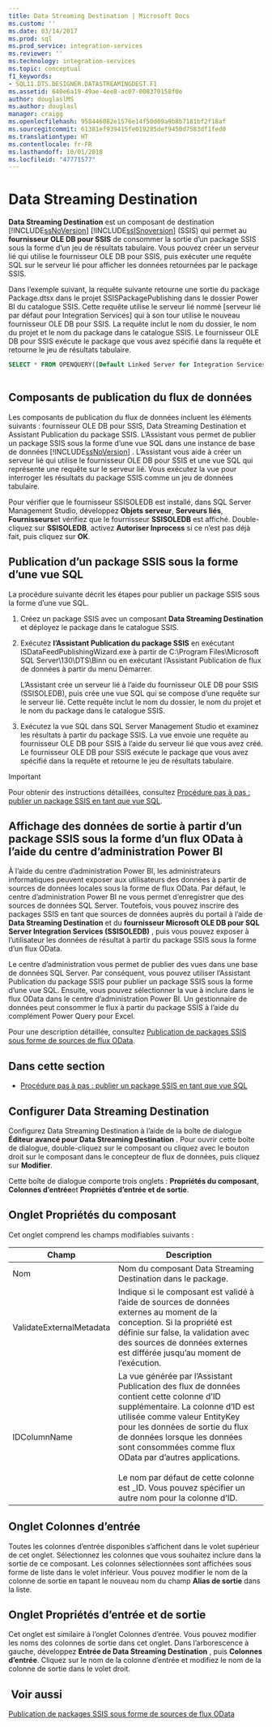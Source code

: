 ```yaml
---
title: Data Streaming Destination | Microsoft Docs
ms.custom: ''
ms.date: 03/14/2017
ms.prod: sql
ms.prod_service: integration-services
ms.reviewer: ''
ms.technology: integration-services
ms.topic: conceptual
f1_keywords:
- SQL11.DTS.DESIGNER.DATASTREAMINGDEST.F1
ms.assetid: 640e6a19-49ae-4ee8-ac07-008370158f0e
author: douglaslMS
ms.author: douglasl
manager: craigg
ms.openlocfilehash: 958446082e1576e14f50d09a9b8b7181bf2f18af
ms.sourcegitcommit: 61381ef939415fe019285def9450d7583df1fed0
ms.translationtype: HT
ms.contentlocale: fr-FR
ms.lasthandoff: 10/01/2018
ms.locfileid: "47771577"
---
```

# <a name="data-streaming-destination"></a>Data Streaming Destination
  **Data Streaming Destination** est un composant de destination [!INCLUDE[ssNoVersion](../../includes/ssnoversion-md.md)] [!INCLUDE[ssISnoversion](../../includes/ssisnoversion-md.md)] (SSIS) qui permet au **fournisseur OLE DB pour SSIS** de consommer la sortie d’un package SSIS sous la forme d’un jeu de résultats tabulaire. Vous pouvez créer un serveur lié qui utilise le fournisseur OLE DB pour SSIS, puis exécuter une requête SQL sur le serveur lié pour afficher les données retournées par le package SSIS.  
  
 Dans l’exemple suivant, la requête suivante retourne une sortie du package Package.dtsx dans le projet SSISPackagePublishing dans le dossier Power BI du catalogue SSIS. Cette requête utilise le serveur lié nommé [serveur lié par défaut pour Integration Services] qui à son tour utilise le nouveau fournisseur OLE DB pour SSIS. La requête inclut le nom du dossier, le nom du projet et le nom du package dans le catalogue SSIS. Le fournisseur OLE DB pour SSIS exécute le package que vous avez spécifié dans la requête et retourne le jeu de résultats tabulaire.  
  
```sql
SELECT * FROM OPENQUERY([Default Linked Server for Integration Services], N'Folder=Power BI;Project=SSISPackagePublishing;Package=Package.dtsx')  
  
```  
  
## <a name="data-feed-publishing-components"></a>Composants de publication du flux de données  
 Les composants de publication du flux de données incluent les éléments suivants : fournisseur OLE DB pour SSIS, Data Streaming Destination et Assistant Publication du package SSIS. L’Assistant vous permet de publier un package SSIS sous la forme d’une vue SQL dans une instance de base de données [!INCLUDE[ssNoVersion](../../includes/ssnoversion-md.md)] . L’Assistant vous aide à créer un serveur lié qui utilise le fournisseur OLE DB pour SSIS et une vue SQL qui représente une requête sur le serveur lié. Vous exécutez la vue pour interroger les résultats du package SSIS comme un jeu de données tabulaire.  
  
 Pour vérifier que le fournisseur SSISOLEDB est installé, dans SQL Server Management Studio, développez **Objets serveur**, **Serveurs liés**, **Fournisseurs**et vérifiez que le fournisseur **SSISOLEDB** est affiché. Double-cliquez sur **SSISOLEDB**, activez **Autoriser Inprocess** si ce n’est pas déjà fait, puis cliquez sur **OK**.  
  
## <a name="publish-an-ssis-package-as-a-sql-view"></a>Publication d’un package SSIS sous la forme d’une vue SQL  
 La procédure suivante décrit les étapes pour publier un package SSIS sous la forme d’une vue SQL.  
  
1.  Créez un package SSIS avec un composant **Data Streaming Destination** et déployez le package dans le catalogue SSIS.  
  
2.  Exécutez **l’Assistant Publication du package SSIS** en exécutant ISDataFeedPublishingWizard.exe à partir de C:\Program Files\Microsoft SQL Server\130\DTS\Binn ou en exécutant l’Assistant Publication de flux de données à partir du menu Démarrer.  
  
     L’Assistant crée un serveur lié à l’aide du fournisseur OLE DB pour SSIS (SSISOLEDB), puis crée une vue SQL qui se compose d’une requête sur le serveur lié. Cette requête inclut le nom du dossier, le nom du projet et le nom du package dans le catalogue SSIS.  
  
3.  Exécutez la vue SQL dans SQL Server Management Studio et examinez les résultats à partir du package SSIS. La vue envoie une requête au fournisseur OLE DB pour SSIS à l’aide du serveur lié que vous avez créé. Le fournisseur OLE DB pour SSIS exécute le package que vous avez spécifié dans la requête et retourne le jeu de résultats tabulaire.  
  
> [!IMPORTANT]  
>  Pour obtenir des instructions détaillées, consultez [Procédure pas à pas : publier un package SSIS en tant que vue SQL](../../integration-services/data-flow/walkthrough-publish-an-ssis-package-as-a-sql-view.md).  
  
## <a name="expose-output-data-from-an-ssis-package-as-an-odata-feed-by-using-the-power-bi-admin-center"></a>Affichage des données de sortie à partir d’un package SSIS sous la forme d’un flux OData à l’aide du centre d’administration Power BI  
 À l’aide du centre d’administration Power BI, les administrateurs informatiques peuvent exposer aux utilisateurs des données à partir de sources de données locales sous la forme de flux OData. Par défaut, le centre d’administration Power BI ne vous permet d’enregistrer que des sources de données SQL Server. Toutefois, vous pouvez inscrire des packages SSIS en tant que sources de données auprès du portail à l’aide de **Data Streaming Destination** et du **fournisseur Microsoft OLE DB pour SQL Server Integration Services (SSISOLEDB)** , puis vous pouvez exposer à l’utilisateur les données de résultat à partir du package SSIS sous la forme d’un flux OData.  
  
 Le centre d’administration vous permet de publier des vues dans une base de données SQL Server. Par conséquent, vous pouvez utiliser l’Assistant Publication du package SSIS pour publier un package SSIS sous la forme d’une vue SQL. Ensuite, vous pouvez sélectionner la vue à inclure dans le flux OData dans le centre d’administration Power BI. Un gestionnaire de données peut consommer le flux à partir du package SSIS à l’aide du complément Power Query pour Excel.  
  
 Pour une description détaillée, consultez [Publication de packages SSIS sous forme de sources de flux OData](http://go.microsoft.com/fwlink/?LinkID=317367).  
  
## <a name="in-this-section"></a>Dans cette section  
  
-   [Procédure pas à pas : publier un package SSIS en tant que vue SQL](../../integration-services/data-flow/walkthrough-publish-an-ssis-package-as-a-sql-view.md)  
  
## <a name="configure-data-streaming-destination"></a>Configurer Data Streaming Destination
  Configurez Data Streaming Destination à l’aide de la boîte de dialogue **Éditeur avancé pour Data Streaming Destination** . Pour ouvrir cette boîte de dialogue, double-cliquez sur le composant ou cliquez avec le bouton droit sur le composant dans le concepteur de flux de données, puis cliquez sur **Modifier**.  
  
 Cette boîte de dialogue comporte trois onglets : **Propriétés du composant**, **Colonnes d’entrée**et **Propriétés d’entrée et de sortie**.  
  
## <a name="component-properties-tab"></a>Onglet Propriétés du composant  
 Cet onglet comprend les champs modifiables suivants :  
  
|Champ|Description|  
|-----------|-----------------|  
|Nom   |Nom du composant Data Streaming Destination dans le package.|  
|ValidateExternalMetadata|Indique si le composant est validé à l’aide de sources de données externes au moment de la conception. Si la propriété est définie sur false, la validation avec des sources de données externes est différée jusqu’au moment de l’exécution.|  
|IDColumnName|La vue générée par l’Assistant Publication des flux de données contient cette colonne d’ID supplémentaire. La colonne d’ID est utilisée comme valeur EntityKey pour les données de sortie du flux de données lorsque les données sont consommées comme flux OData par d’autres applications.<br /><br /> Le nom par défaut de cette colonne est _ID. Vous pouvez spécifier un autre nom pour la colonne d’ID.|  
  
## <a name="input-columns-tab"></a>Onglet Colonnes d’entrée  
 Toutes les colonnes d’entrée disponibles s’affichent dans le volet supérieur de cet onglet. Sélectionnez les colonnes que vous souhaitez inclure dans la sortie de ce composant. Les colonnes sélectionnées sont affichées sous forme de liste dans le volet inférieur. Vous pouvez modifier le nom de la colonne de sortie en tapant le nouveau nom du champ **Alias de sortie** dans la liste.  
  
## <a name="input-output-properties-tab"></a>Onglet Propriétés d’entrée et de sortie  
 Cet onglet est similaire à l’onglet Colonnes d’entrée. Vous pouvez modifier les noms des colonnes de sortie dans cet onglet. Dans l’arborescence à gauche, développez **Entrée de Data Streaming Destination** , puis **Colonnes d’entrée**. Cliquez sur le nom de la colonne d’entrée et modifiez le nom de la colonne de sortie dans le volet droit.  
  
## <a name="see-also"></a> Voir aussi  
 [Publication de packages SSIS sous forme de sources de flux OData](http://go.microsoft.com/fwlink/?LinkID=317367)  
  
  
